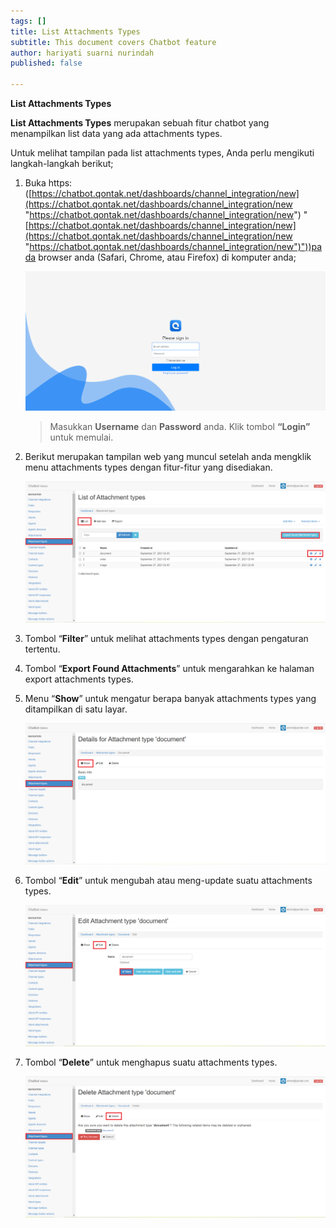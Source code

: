 ```yaml
---
tags: []
title: List Attachments Types
subtitle: This document covers Chatbot feature
author: hariyati suarni nurindah
published: false

---
```

**List Attachments Types**

**List Attachments Types** merupakan sebuah fitur chatbot yang menampilkan list data yang ada attachments types.

Untuk melihat tampilan pada list attachments types, Anda perlu mengikuti langkah-langkah berikut;

1. Buka https: ([https://chatbot.qontak.net/dashboards/channel_integration/new](https://chatbot.qontak.net/dashboards/channel_integration/new "https://chatbot.qontak.net/dashboards/channel_integration/new") "[https://chatbot.qontak.net/dashboards/channel_integration/new](https://chatbot.qontak.net/dashboards/channel_integration/new "https://chatbot.qontak.net/dashboards/channel_integration/new")"))pada browser anda (Safari, Chrome, atau Firefox) di komputer anda;

   ![](/uploads/channell.PNG)

   > Masukkan **Username** dan **Password** anda. Klik tombol **“Login”** untuk memulai.
2. Berikut merupakan tampilan web yang muncul setelah anda mengklik menu attachments types dengan fitur-fitur yang disediakan.

   ![](/uploads/attachments-types-update1.PNG)
3. Tombol “**Filter**” untuk melihat attachments types dengan pengaturan tertentu.
4. Tombol “**Export Found Attachments**” untuk mengarahkan ke halaman export attachments types.
5. Menu “**Show**” untuk mengatur berapa banyak attachments types yang ditampilkan di satu layar.

   ![](/uploads/attachments-types-update2.PNG)
6. Tombol “**Edit**” untuk mengubah atau meng-update suatu attachments types.

   ![](/uploads/attachments-types-update3.PNG)
7. Tombol “**Delete**” untuk menghapus suatu attachments types.

   ![](/uploads/attachments-types-update4.PNG)